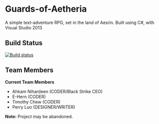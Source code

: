 # Guards-of-Aetheria
A simple text-adventure RPG, set in the land of Aesrin. Built using C#, with Visual Studio 2013
## Build Status
[![Build status](https://ci.appveyor.com/api/projects/status/ve8bo2ane5nudjvq)](https://ci.appveyor.com/project/Ahsome/guards-of-aetheria)

## Team Members
**Current Team Members**
- Ahkam Nihardeen (CODER/Black Strike CEO)
- E-Hern (CODER)
- Timothy Chew (CODER)
- Perry Luo (DESIGNER/WRITER)

**Note:** Project may be abandoned.
